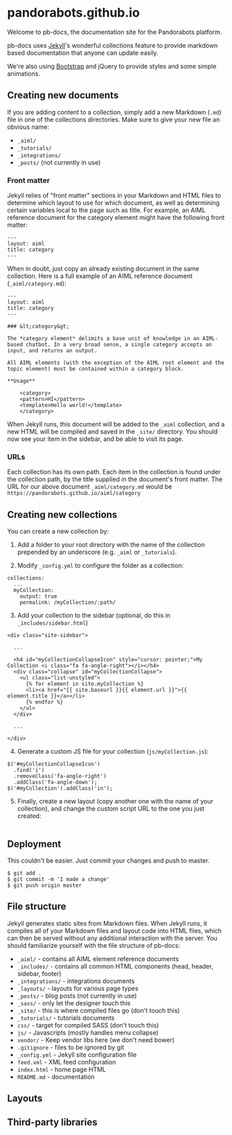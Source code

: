 # pandorabots.github.io

Welcome to pb-docs, the documentation site for the Pandorabots platform.

pb-docs uses [Jekyll](http://jekyllrb.com)'s wonderful collections feature to
provide markdown based documentation that anyone can update easily.

We're also using [Bootstrap](http://getbootstrap.com) and jQuery to provide
styles and some simple animations.

## Creating new documents

If you are adding content to a collection, simply add a new Markdown (`.md`)
file in one of the collections directories. Make sure to give your new file an
obvious name:

- `_aiml/`
- `_tutorials/`
- `_integrations/`
- `_posts/` (not currently in use)

### Front matter

Jekyll relies of "front matter" sections in your Markdown and HTML files to
determine which layout to use for which document, as well as determining certain
variables local to the page such as title. For example, an AIML reference document
for the category element might have the following front matter:

```
---
layout: aiml
title: category
---
```
When in doubt, just copy an already existing document in the same collection. Here
is a full example of an AIML reference document (`_aiml/category.md`):

```
---
layout: aiml
title: category
---

### &lt;category&gt;

The *category element* delimits a base unit of knowledge in an AIML-based chatbot. In a very broad sense, a single category accepts an input, and returns an output.

All AIML elements (with the exception of the AIML root element and the topic element) must be contained within a category block.

**Usage**

    <category>
    <pattern>HI</pattern>
    <template>Hello world!</template>
    </category>
```

When Jekyll runs, this document will be added to the `_aiml` collection, and a
new HTML will be compiled and saved in the `_site/` directory. You should now see
your item in the sidebar, and be able to visit its page.

### URLs

Each collection has its own path. Each item in the collection is found under the
collection path, by the title supplied in the document's front matter. The URL for
our above document `_aiml/category.md` would be `https://pandorabots.github.io/aiml/category`

## Creating new collections

You can create a new collection by:

1) Add a folder to your root directory with the name of the collection prepended
by an underscore (e.g. `_aiml` or `_tutorials`).  

2) Modify `_config.yml` to configure the folder as a collection:

```
collections:
  ...
  myCollection:
    output: true
    permalink: /myCollection/:path/
```

3) Add your collection to the sidebar (optional, do this in `_includes/sidebar.html`)

```
<div class="site-sidebar">

  ...

  <h4 id="myCollectionCollapseIcon" style="cursor: pointer;">My Collection <i class="fa fa-angle-right"></i></h4>
  <div class="collapse" id="myCollectionCollapse">
    <ul class="list-unstyled">
      {% for element in site.myCollection %}
      <li><a href="{{ site.baseurl }}{{ element.url }}">{{ element.title }}</a></li>
      {% endfor %}
    </ul>
  </div>

  ...

</div>
```

4) Generate a custom JS file for your collection (`js/myCollection.js`):

```
$('#myCollectionCollapseIcon')
  .find('i')
  .removeClass('fa-angle-right')
  .addClass('fa-angle-down');
$('#myCollection').addClass('in');
```

5) Finally, create a new layout (copy another one with the name of your collection),
and change the custom script URL to the one you just created:

```

```


## Deployment

This couldn't be easier. Just commit your changes and push to master.

```
$ git add .
$ git commit -m 'I made a change'
$ git push origin master
```

## File structure

Jekyll generates static sites from Markdown files. When Jekyll runs, it compiles
all of your Markdown files and layout code into HTML files, which can then be
served without any additional interaction with the server. You should familiarize
yourself with the file structure of pb-docs:

- `_aiml/` - contains all AIML element reference documents
- `_includes/` - contains all common HTML components (head, header, sidebar, footer)
- `_integrations/` - integrations documents
- `_layouts/` - layouts for various page types
- `_posts/` - blog posts (not currently in use)
- `_sass/` - only let the designer touch this
- `_site/` - this is where compiled files go (don't touch this)
- `_tutorials/` - tutorials documents
- `css/` - target for compiled SASS (don't touch this)
- `js/` - Javascripts (mostly handles menu collapse)
- `vendor/` - Keep vendor libs here (we don't need bower)
- `.gitignore` - files to be ignored by git
- `_config.yml` - Jekyll site configuration file
- `feed.xml` - XML feed configuration
- `index.html` - home page HTML
- `README.md` - documentation

## Layouts

## Third-party libraries
